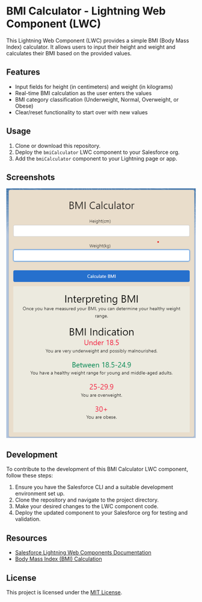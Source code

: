 # BMI Calculator - Lightning Web Component (LWC)

This Lightning Web Component (LWC) provides a simple BMI (Body Mass Index) calculator. It allows users to input their height and weight and calculates their BMI based on the provided values.

## Features

- Input fields for height (in centimeters) and weight (in kilograms)
- Real-time BMI calculation as the user enters the values
- BMI category classification (Underweight, Normal, Overweight, or Obese)
- Clear/reset functionality to start over with new values

## Usage

1. Clone or download this repository.
2. Deploy the `bmiCalculator` LWC component to your Salesforce org.
3. Add the `bmiCalculator` component to your Lightning page or app.

## Screenshots

![BMI Calculator Screenshot](screenshot/image.png)

## Development

To contribute to the development of this BMI Calculator LWC component, follow these steps:

1. Ensure you have the Salesforce CLI and a suitable development environment set up.
2. Clone the repository and navigate to the project directory.
3. Make your desired changes to the LWC component code.
4. Deploy the updated component to your Salesforce org for testing and validation.

## Resources

- [Salesforce Lightning Web Components Documentation](https://developer.salesforce.com/docs/component-library/documentation/en/lwc)
- [Body Mass Index (BMI) Calculation](https://www.cdc.gov/healthyweight/assessing/bmi/adult_bmi/index.html)

## License

This project is licensed under the [MIT License](LICENSE).

